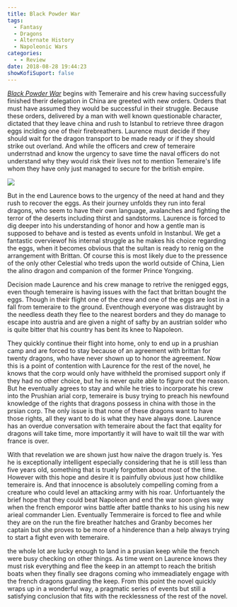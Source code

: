 ```yaml
---
title: Black Powder War
tags:
  - Fantasy
  - Dragons
  - Alternate History
  - Napoleonic Wars
categories:
  - - Review
date: 2018-08-28 19:44:23
showKofiSuport: false
---
```


[_Black Powder War_](https://www.amazon.com/gp/product/0345481305/ref=as_li_tl?ie=UTF8&camp=1789&creative=9325&creativeASIN=0345481305&linkCode=as2&tag=mysite009e-20&linkId=8bc6caf64898873995caba325fde6006) begins with Temeraire and his crew having successfully finished therir delegation in China are greeted with new orders.  Orders that must have assumed they would be successful in their struggle.  Because these orders, delivered by a man with well known questionable character, dictated that they leave china and rush to Istanbul to retrieve three dragon eggs inclding one of their firebreathers.  Laurence must decide if they should wait for the dragon transport to be made ready or if they should strike out overland.  And while the officers and crew of temeraire underrstnad and know the urgency to save time the naval officers do not understand why they would risk their lives not to mention Temeraire's life whom they have only just managed to secure for the british empire.<!-- more --><div class="embedded-image-right">![](./black-powder-war.jpg)</div>

But in the end Laurence bows to the urgency of the need at hand and they rush to recover the eggs.  As their journey unfolds they run into feral dragons, who seem to have their own language, avalanches and fighting the terror of the deserts including thirst and sandstorms.  Laurence is forced to dig deeper into his understanding of honor and how a gentle man is supposed to behave and is tested as events unfold in Instanbul.  We get a fantastic overviewof his internal struggle as he makes his choice regarding the eggs, when it becomes obvious that the sultan is ready to renig on the arrangement with Brittan.  Of course this is most likely due to the pressence of the only other Celestial who treds upon the world outside of China, Lien the alino dragon and companion of the former Prince Yongxing.

Decision made Laurence and his crew manage to retrive the renigged eggs, even though temeraire is having issues with the fact that brittan bought the eggs.  Though in their flight one of the crew and one of the eggs are lost in a fall from temeraire to the ground.  Eventhough everyone was distraught by the needless death they flee to the nearest borders and they do manage to escape into austria and are given a night of safty by an austrian solder who is quite bitter that his country has bent its knee to Napoleon.  

They quickly continue their flight into home, only to end up in a prushian camp and are forced to stay because of an agreement with brittan for twenty dragons, who have never shown up to honor the agreement.  Now this is a point of contention with Laurence for the rest of the novel, he knows that the corp would only have withheld the promised support only if they had no other choice, but he is never quite able to figure out the reason.  But he eventually agrees to stay and while he tries to incorporate his crew into the Prushian arial corp, temeraire is busy trying to preach his newfound knowledge of the rights that dragons possess in china with those in the prsian corp.  The only issue is that none of these dragons want to have those rights, all they want to do is what they have always done.  Laurence has an overdue conversation with temeraire about the fact that eqality for dragons will take time, more importantly it will have to wait till the war with france is over.

With that revelation we are shown just how naive the dragon truely is.  Yes he is exceptionally intelligent especially considering that he is still less than five years old, something that is truely forgotten about most of the time.  However with this hope and desire it is painfully obvious just how childlike temeraire is.  And that innocence is absolutely compelling coming from a creature who could level an attacking army with his roar.  Unfortuantely the brief hope that they could beat Napoleon and end the war soon gives way when the french emporor wins battle after battle thanks to his using his new arieal commander Lien.  Eventually Temmeraire is forced to flee and while they are on the run the fire breather hatches and Granby becomes her captain but she proves to be more of a hinderence than a help always trying to start a fight even with temeraire.

the whole lot are lucky enough to land in a prusian keep while the french were busy checking on other things.  As time went on Laurence knows they must risk everything and flee the keep in an attempt to reach the british boats when they finally see dragons coming who immeadiately engage with the french dragons guarding the keep.  From this point the novel quickly wraps up in a wonderful way, a pragmatic series of events but still a satisfying conclusion that fits with the recklessness of the rest of the novel.